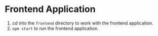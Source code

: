 # Frontend Application
1. cd into the `frontend` directory to work with the frontend application.
2. `npm start` to run the frontend application.
